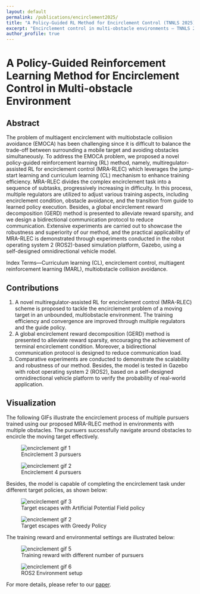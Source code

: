 ```yaml
---
layout: default
permalink: /publications/encirclement2025/
title: "A Policy-Guided RL Method for Encirclement Control (TNNLS 2025)"
excerpt: "Encirclement control in multi-obstacle environments — TNNLS 2025"
author_profile: true
---
```


# A Policy-Guided Reinforcement Learning Method for Encirclement Control in Multi-obstacle Environment

<!-- Published in IEEE TNNLS, 2025. Details and notes about the paper, code links, videos, and supplementary material can go here. -->

## Abstract
The problem of multiagent encirclement with multiobstacle
collision avoidance (EMOCA) has been challenging
since it is difficult to balance the trade-off between surrounding a
mobile target and avoiding obstacles simultaneously. To address
the EMOCA problem, we proposed a novel policy-guided reinforcement
learning (RL) method, namely, multiregulator-assisted
RL for encirclement control (MRA-RLEC) which leverages the
jump-start learning and curriculum learning (CL) mechanism
to enhance training efficiency. MRA-RLEC divides the complex
encirclement task into a sequence of subtasks, progressively
increasing in difficulty. In this process, multiple regulators are
utilized to adjust various training aspects, including encirclement
condition, obstacle avoidance, and the transition from guide to
learned policy execution. Besides, a global encirclement reward
decomposition (GERD) method is presented to alleviate reward
sparsity, and we design a bidirectional communication protocol
to reduce communication. Extensive experiments are carried
out to showcase the robustness and superiority of our method,
and the practical applicability of MRA-RLEC is demonstrated
through experiments conducted in the robot operating system 2
(ROS2)-based simulation platform, Gazebo, using a self-designed
omnidirectional vehicle model.

Index Terms—Curriculum learning (CL), encirclement control,
multiagent reinforcement learning (MARL), multiobstacle
collision avoidance.

## Contributions
1. A novel multiregulator-assisted RL for encirclement
control (MRA-RLEC) scheme is proposed to tackle
the encirclement problem of a moving target in an
unbounded, multiobstacle environment. The training
efficiency and convergence are improved through multiple
regulators and the guide policy.
2. A global encirclement reward decomposition (GERD)
method is presented to alleviate reward sparsity, encouraging
the achievement of terminal encirclement condition.
Moreover, a bidirectional communication protocol
is designed to reduce communication load.
3. Comparative experiments are conducted to demonstrate
the scalability and robustness of our method. Besides,
the model is tested in Gazebo with robot operating system
2 (ROS2), based on a self-designed omnidirectional
vehicle platform to verify the probability of real-world
application.

## Visualization

The following GIFs illustrate the encirclement process of multiple pursuers trained using our proposed MRA-RLEC method in environments with multiple obstacles. The pursuers successfully navigate around obstacles to encircle the moving target effectively.

<!-- GIF pair: replace filenames/captions as needed. -->
<div class="gif-pair">
  <figure>
    <img src="{{ '/assets/publication/encirclement2025/output_3agts.gif' | relative_url }}" alt="encirclement gif 1" />
    <figcaption>Encirclement 3 pursuers</figcaption>
  </figure>

  <figure>
    <img src="{{ '/assets/publication/encirclement2025/output_4agts.gif' | relative_url }}" alt="encirclement gif 2" />
    <figcaption>Encirclement 4 pursuers</figcaption>
  </figure>

</div>

Besides, the model is capable of completing the encirclement task under different target policies, as shown below:

<div class="gif-pair">
  <figure>
    <img src="{{ '/assets/publication/encirclement2025/output_5agts.gif' | relative_url }}" alt="encirclement gif 3" />
    <figcaption>Target escapes with Artificial Potential Field policy</figcaption>
  </figure>

  <figure>
    <img src="{{ '/assets/publication/encirclement2025/output_5agts_greedy.gif' | relative_url }}" alt="encirclement gif 2" />
    <figcaption>Target escapes with Greedy Policy</figcaption>
  </figure>

</div>

The training reward and environmental settings are illustrated below:

<div class="gif-pair" data-img-width="360px" data-gap="6rem">
  <figure>
    <img src="{{ '/assets/publication/encirclement2025/num_agts_base.png' | relative_url }}" alt="encirclement gif 5" />
    <figcaption>Training reward with different number of pursuers</figcaption>
  </figure>

  <figure>
    <img src="{{ '/assets/publication/encirclement2025/ros2_overall.png' | relative_url }}" alt="encirclement gif 6" />
    <figcaption>ROS2 Environment setup</figcaption>
  </figure>

</div>

For more details, please refer to our [paper](https://ieeexplore.ieee.org/document/11006133).
